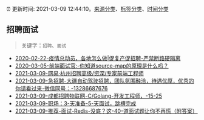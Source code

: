 :alarm_clock: 更新时间: 2021-03-09 12:44:10。[来源分类](../README.md)、[标签分类](../TAGS.md)、[时间分类](../TIMELINE.md)

## 招聘面试


> 关键字：`招聘`、`面试`



- [2020-02-22-疫情总动员，各地怎么做|促复产促招聘-严禁断路硬隔离](http://m.china.caixin.com/m/2020-02-22/101519091.html) 
- [2020-03-05-前端面试官:-你知道source-map的原理是什么吗？](https://www.ershicimi.com/p/a6b4e1b56eb6f7a2e37e70ad76e36a82) 
- [2021-03-09-网易·杭州招聘高级/资深/专家前端工程师](https://www.v2ex.com/t/760096) 
- [2021-03-09-急招聘-大疆自动驾驶招聘，团队氛围融洽，待遇优厚，优秀的你请看过来-微信同号：-13286687676](https://www.v2ex.com/t/760074) 
- [2021-03-09-成都招聘物联网-C/Golang-开发工程师，-15-25](https://www.v2ex.com/t/760070) 
- [2021-03-09-职场：3-天准备-5-天面试，跳槽完成](https://toutiao.io/k/1d2mnjh) 
- [2021-03-09-推荐-面试-Redis-没底？这-40-道面试题让你不再慌（附答案）](https://toutiao.io/k/0b1v2v6) 